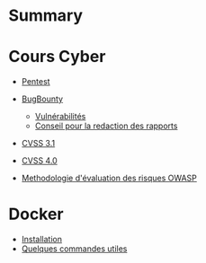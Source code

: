 # Summary

# Cours Cyber

- [Pentest](./Pentest_presentation_methodologie.md)
- [BugBounty](./Bugbounty_Intro.md)
    - [Vulnérabilités](./vulns_students.md)
    - [Conseil pour la redaction des rapports](./conseil_rapport_bb.md)

- [CVSS 3.1](./cvss.md)
- [CVSS 4.0](./cvss4.md)
- [Methodologie d'évaluation des risques OWASP](./owasp_methodo.md)

# Docker

- [Installation](./docker_install.md)
- [Quelques commandes utiles](./docker_commands.md)

<!--hidden 
# Type de vulnérabilités

- [CORS](./CORS.md)
- [HSTS](./HSTS.md)
- [IDOR](./IDOR.md)
- [RCE](./RCE.md)
- [SSRF](./SSRF.md)
- [XSS](./XSS.md)
- [SQLI](./sql_injection.md)


# Test

- [Mimn](./MiM.md)
>
